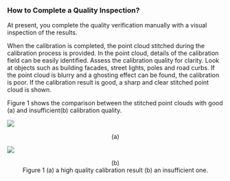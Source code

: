 ### How to Complete a Quality Inspection?

At present, you complete the quality verification manually with a visual inspection of the results. 

When the calibration is completed, the point cloud stitched during the calibration process is provided.  In the point cloud, details of the calibration field can be easily identified. Assess the calibration quality for clarity. Look at objects such as building facades, street lights, poles and road curbs.   If the point cloud is blurry and a ghosting effect can be found, the calibration is poor. If the calibration result is good, a sharp and clear stitched point cloud is shown.

Figure 1 shows the comparison between the stitched point clouds with good (a) and insufficient(b) calibration quality.

![](/apollo/img/calibration/good_calib.png)

<center>(a)</center>

![](/apollo/img/calibration/poor_calib.png)

<center>(b)</center>

<center>Figure 1 (a) a high quality calibration result (b) an insufficient one.</center>
